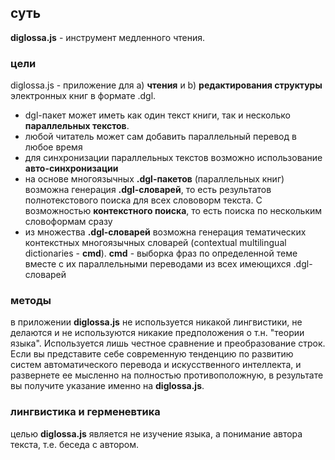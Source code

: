 ## суть

**diglossa.js** - инструмент медленного чтения.

### цели

diglossa.js - приложение для a) **чтения** и b) **редактирования структуры** электронных книг в формате .dgl.

- dgl-пакет может иметь как один текст книги, так и несколько **параллельных текстов**.
- любой читатель может сам добавить параллельный перевод в любое время
- для синхронизации параллельных текстов возможно использование **авто-синхронизации**
- на основе многоязычных **.dgl-пакетов** (параллельных книг) возможна генерация **.dgl-словарей**, то есть результатов полнотекстового поиска для всех слововорм текста. С возможностью **контекстного поиска**, то есть поиска по нескольким словоформам сразу
- из множества **.dgl-словарей** возможна генерация тематических контекстных многоязычных словарей (contextual multilingual dictionaries - **cmd**). **cmd** - выборка фраз по определенной теме вместе с их параллельными переводами из всех имеющихся .dgl-словарей

### методы

в приложении **diglossa.js** не используется никакой лингвистики, не делаются и не используются никакие предположения о т.н. "теории языка". Используется лишь честное сравнение и преобразование строк. Если вы представите себе современную тенденцию по развитию систем автоматического перевода и искусственного интеллекта, и развернете ее мысленно на полностью противоположную, в результате вы получите указание именно на **diglossa.js**.

### лингвистика и герменевтика

целью **diglossa.js** является не изучение языка, а понимание автора текста, т.е. беседа с автором.
